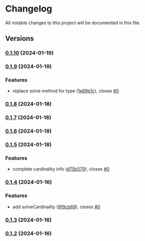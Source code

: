 # Changelog

All notable changes to this project will be documented in this file.

## Versions

### [0.1.10](https://github.com/expr-solver/typ3s/compare/v0.1.9...v0.1.10) (2024-01-19)

### [0.1.9](https://github.com/expr-solver/typ3s/compare/v0.1.8...v0.1.9) (2024-01-19)


### Features

* replace solve method for type ([1e69e1c](https://github.com/expr-solver/typ3s/commit/1e69e1c329fcedcde06d7cbcc2e8bd7584d42649)), closes [#0](https://github.com/expr-solver/typ3s/issues/0)

### [0.1.8](https://github.com/expr-solver/typ3s/compare/v0.1.7...v0.1.8) (2024-01-18)

### [0.1.7](https://github.com/expr-solver/typ3s/compare/v0.1.6...v0.1.7) (2024-01-18)

### [0.1.6](https://github.com/expr-solver/typ3s/compare/v0.1.5...v0.1.6) (2024-01-18)

### [0.1.5](https://github.com/expr-solver/typ3s/compare/v0.1.4...v0.1.5) (2024-01-18)


### Features

* complete cardinality info ([d75b579](https://github.com/expr-solver/typ3s/commit/d75b5796bb1c2150e06b46a39e24eb2a90db8ca4)), closes [#0](https://github.com/expr-solver/typ3s/issues/0)

### [0.1.4](https://github.com/expr-solver/typ3s/compare/v0.1.3...v0.1.4) (2024-01-16)


### Features

* add solveCardinality ([9f9cb69](https://github.com/expr-solver/typ3s/commit/9f9cb69716962f84adbb54c61bcea2beed200edb)), closes [#0](https://github.com/expr-solver/typ3s/issues/0)

### [0.1.3](https://github.com/expr-solver/typ3s/compare/v0.1.2...v0.1.3) (2024-01-16)

### [0.1.2](https://github.com/expr-solver/typ3s/compare/v0.1.1...v0.1.2) (2024-01-16)
